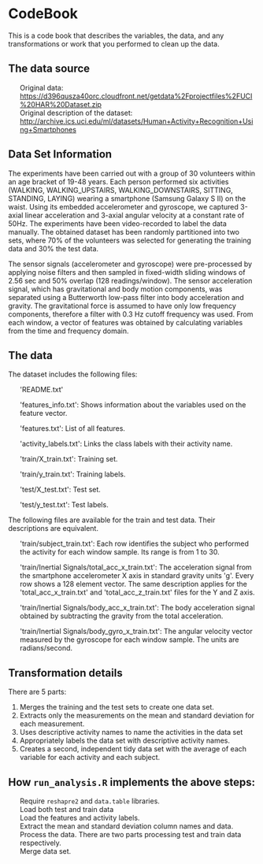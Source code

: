 



<!DOCTYPE html>
<html lang="en" class="">
  <head >
    
  </head>


  <body >
    
   

<h1>CodeBook</h1>

<p>This is a code book that describes the variables, the data, and any transformations or work that you performed to clean up the data.</p>

<h2>
<a id="user-content-the-data-source" class="anchor" href="#the-data-source" aria-hidden="true"><span class="octicon octicon-link"></span></a>The data source</h2>

<ul class="task-list">
<li>Original data: <a href="https://d396qusza40orc.cloudfront.net/getdata%2Fprojectfiles%2FUCI%20HAR%20Dataset.zip">https://d396qusza40orc.cloudfront.net/getdata%2Fprojectfiles%2FUCI%20HAR%20Dataset.zip</a>
</li>
<li>Original description of the dataset: <a href="http://archive.ics.uci.edu/ml/datasets/Human+Activity+Recognition+Using+Smartphones">http://archive.ics.uci.edu/ml/datasets/Human+Activity+Recognition+Using+Smartphones</a>
</li>
</ul>

<h2>
<a id="user-content-data-set-information" class="anchor" href="#data-set-information" aria-hidden="true"><span class="octicon octicon-link"></span></a>Data Set Information</h2>

<p>The experiments have been carried out with a group of 30 volunteers within an age bracket of 19-48 years. Each person performed six activities (WALKING, WALKING_UPSTAIRS, WALKING_DOWNSTAIRS, SITTING, STANDING, LAYING) wearing a smartphone (Samsung Galaxy S II) on the waist. Using its embedded accelerometer and gyroscope, we captured 3-axial linear acceleration and 3-axial angular velocity at a constant rate of 50Hz. The experiments have been video-recorded to label the data manually. The obtained dataset has been randomly partitioned into two sets, where 70% of the volunteers was selected for generating the training data and 30% the test data.</p>

<p>The sensor signals (accelerometer and gyroscope) were pre-processed by applying noise filters and then sampled in fixed-width sliding windows of 2.56 sec and 50% overlap (128 readings/window). The sensor acceleration signal, which has gravitational and body motion components, was separated using a Butterworth low-pass filter into body acceleration and gravity. The gravitational force is assumed to have only low frequency components, therefore a filter with 0.3 Hz cutoff frequency was used. From each window, a vector of features was obtained by calculating variables from the time and frequency domain.</p>

<h2>
<a id="user-content-the-data" class="anchor" href="#the-data" aria-hidden="true"><span class="octicon octicon-link"></span></a>The data</h2>

<p>The dataset includes the following files:</p>

<ul class="task-list">
<li><p>'README.txt'</p></li>
<li><p>'features_info.txt': Shows information about the variables used on the feature vector.</p></li>
<li><p>'features.txt': List of all features.</p></li>
<li><p>'activity_labels.txt': Links the class labels with their activity name.</p></li>
<li><p>'train/X_train.txt': Training set.</p></li>
<li><p>'train/y_train.txt': Training labels.</p></li>
<li><p>'test/X_test.txt': Test set.</p></li>
<li><p>'test/y_test.txt': Test labels.</p></li>
</ul>

<p>The following files are available for the train and test data. Their descriptions are equivalent.</p>

<ul class="task-list">
<li><p>'train/subject_train.txt': Each row identifies the subject who performed the activity for each window sample. Its range is from 1 to 30.</p></li>
<li><p>'train/Inertial Signals/total_acc_x_train.txt': The acceleration signal from the smartphone accelerometer X axis in standard gravity units 'g'. Every row shows a 128 element vector. The same description applies for the 'total_acc_x_train.txt' and 'total_acc_z_train.txt' files for the Y and Z axis.</p></li>
<li><p>'train/Inertial Signals/body_acc_x_train.txt': The body acceleration signal obtained by subtracting the gravity from the total acceleration.</p></li>
<li><p>'train/Inertial Signals/body_gyro_x_train.txt': The angular velocity vector measured by the gyroscope for each window sample. The units are radians/second.</p></li>
</ul>

<h2>
<a id="user-content-transformation-details" class="anchor" href="#transformation-details" aria-hidden="true"><span class="octicon octicon-link"></span></a>Transformation details</h2>

<p>There are 5 parts:</p>

<ol class="task-list">
<li>Merges the training and the test sets to create one data set.</li>
<li>Extracts only the measurements on the mean and standard deviation for each measurement.</li>
<li>Uses descriptive activity names to name the activities in the data set</li>
<li>Appropriately labels the data set with descriptive activity names.</li>
<li>Creates a second, independent tidy data set with the average of each variable for each activity and each subject.</li>
</ol>

<h2>
<a id="user-content-how-run_analysisr-implements-the-above-steps" class="anchor" href="#how-run_analysisr-implements-the-above-steps" aria-hidden="true"><span class="octicon octicon-link"></span></a>How <code>run_analysis.R</code> implements the above steps:</h2>

<ul class="task-list">
<li>Require <code>reshapre2</code> and <code>data.table</code> libraries.</li>
<li>Load both test and train data</li>
<li>Load the features and activity labels.</li>
<li>Extract the mean and standard deviation column names and data.</li>
<li>Process the data. There are two parts processing test and train data respectively.</li>
<li>Merge data set.</li>
</ul>
</article>
  
      
  </body>
</html>

